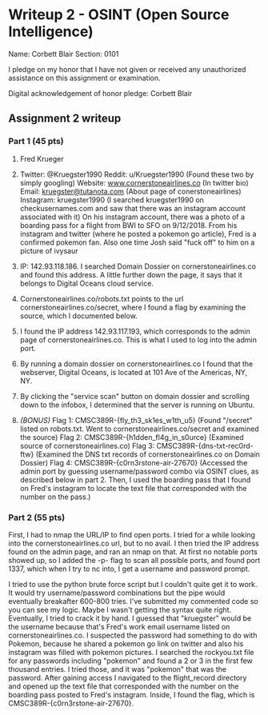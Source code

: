 Writeup 2 - OSINT (Open Source Intelligence)
======

Name: Corbett Blair
Section: 0101

I pledge on my honor that I have not given or received any unauthorized assistance on this assignment or examination.

Digital acknowledgement of honor pledge: Corbett Blair

## Assignment 2 writeup

### Part 1 (45 pts)

1.  Fred Krueger

2.  Twitter: @Kruegster1990
    Reddit: u/Kruegster1990
    (Found these two by simply googling)
    Website: www.cornerstoneairlines.co (In twitter bio)
    Email: kruegster@tutanota.com (About page of conerstoneairlines)
    Instagram: kruegster1990 (I searched kruegster1990 on checkusernames.com and saw that
    there was an instagram account associated with it)
    On his instagram account, there was a photo of a boarding pass for a flight
    from BWI to SFO on 9/12/2018. From his instagram and twitter (where he posted a pokemon go article), Fred is a confirmed pokemon fan. Also one time Josh said "fuck off" to him on a picture of ivysaur

3.  IP: 142.93.118.186. I searched Domain Dossier on cornerstoneairlines.co and found this address. A little further down the page, it says that it belongs to Digital Oceans cloud service.

4. Cornerstoneairlines.co/robots.txt points to the url cornerstoneairlines.co/secret, where
I found a flag by examining the source, which I documented below.

5. I found the IP address 142.93.117.193, which corresponds to the admin page of cornerstoneairlines.co. This is what I used to log into the admin port.

6. By running a domain dossier on cornerstoneairlines.co I found that the webserver, Digital Oceans, is located at 101 Ave of the Americas, NY, NY.

7. By clicking the "service scan" button on domain dossier and scrolling down to the infobox, I determined that the server is running on Ubuntu.

8. *(BONUS)*
Flag 1: CMSC389R-{fly_th3_sk1es_w1th_u5} (Found "/secret" listed
on robots.txt. Went to cornerstoneairlines.co/secret and examined the source)
Flag 2: CMSC389R-{h1dden_fl4g_in_s0urce} (Examined source of cornerstoneairlines.co)
Flag 3: CMSC389R-{dns-txt-rec0rd-ftw} (Examined the DNS txt records of cornerstoneairlines.co on Domain Dossier)
Flag 4: CMSC389R-{c0rn3rstone-air-27670} (Accessed the admin port by guessing username/password combo via OSINT clues, as described below in part 2. Then, I used the boarding pass that I found on Fred's instagram to locate the text file that corresponded with the number on the pass.)


### Part 2 (55 pts)

First, I had to nmap the URL/IP to find open ports. I tried for a while looking into the
cornerstoneairlines.co url, but to no avail. I then tried the IP address found on the admin page, and ran an nmap on that. At first no notable ports showed up, so I added the -p- flag to scan all possible ports, and found port 1337, which when I try to nc into, I get a username and password prompt.

I tried to use the python brute force script but I couldn't quite get it to work. It would try username/password combinations but the pipe would eventually breakafter 600-800 tries. I've submitted my commented code so you can see my logic. Maybe I wasn't getting the syntax quite right. Eventually, I tried to crack it by hand. I guessed that "kruegster" would be the username because that's Fred's work email username listed on cornerstoneairlines.co. I suspected the password had something to do with Pokemon, because he shared a pokemon go link on twitter and also his instagram was filled with pokemon pictures. I searched the rockyou.txt file for any passwords including "pokemon" and found a 2 or 3 in the first few thousand entries. I tried those, and it was "pokemon" that was the password. After gaining access I navigated to the flight_record directory and opened up the text file that corresponded with the number on the boarding pass posted to Fred's instagram. Inside, I found the flag, which is CMSC389R-{c0rn3rstone-air-27670}.
